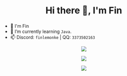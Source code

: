 <h1 align="center">Hi there 👋, I'm Fin</h1>
<h3 align="center"></h3>

- 🦄 I'm Fin
- 🌱 I’m currently learning `Java`.
- 📫 Discord: `finlemonke` | QQ: `3373502163`

<p align="center"><img align="center" src="/assets/github.gif"></p>

<p align="center"><img align="center" src="https://github-readme-stats.vercel.app/api?username=FinLemonKe"></p>

<p align="center"><img align="center" src="https://count.getloli.com/get/@FinLemonKe"></p>
<!--
**Dreeam-qwq/Dreeam-qwq** is a ✨ _special_ ✨ repository because its `README.md` (this file) appears on your GitHub profile.

Here are some ideas to get you started:

- 🔭 I’m currently working on ...
- 🌱 I’m currently learning ...
- 👯 I’m looking to collaborate on ...
- 🤔 I’m looking for help with ...
- 💬 Ask me about ...
- 📫 How to reach me: ...
- 😄 Pronouns: ...
- ⚡ Fun fact: ...
-->
